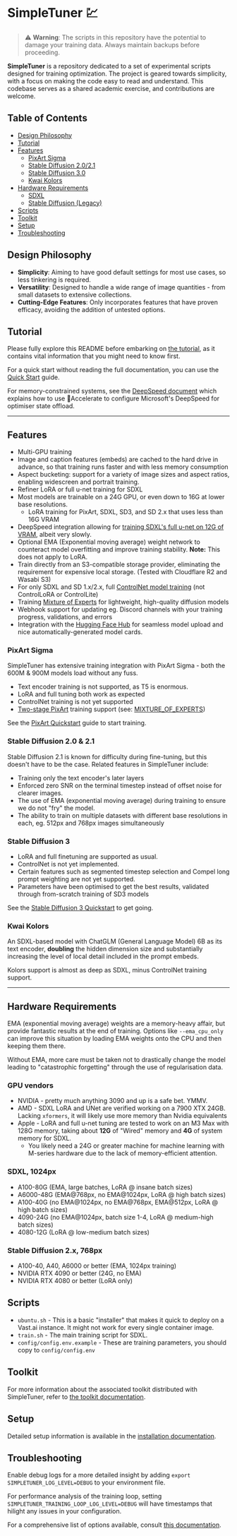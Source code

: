 # SimpleTuner 💹

> ⚠️ **Warning**: The scripts in this repository have the potential to damage your training data. Always maintain backups before proceeding.

**SimpleTuner** is a repository dedicated to a set of experimental scripts designed for training optimization. The project is geared towards simplicity, with a focus on making the code easy to read and understand. This codebase serves as a shared academic exercise, and contributions are welcome.

## Table of Contents

- [Design Philosophy](#design-philosophy)
- [Tutorial](#tutorial)
- [Features](#features)
  - [PixArt Sigma](#pixart-sigma)
  - [Stable Diffusion 2.0/2.1](#stable-diffusion-20--21)
  - [Stable Diffusion 3.0](#stable-diffusion-3)
  - [Kwai Kolors](#kwai-kolors)
- [Hardware Requirements](#hardware-requirements)
  - [SDXL](#sdxl-1024px)
  - [Stable Diffusion (Legacy)](#stable-diffusion-2x-768px)
- [Scripts](#scripts)
- [Toolkit](#toolkit)
- [Setup](#setup)
- [Troubleshooting](#troubleshooting)

## Design Philosophy

- **Simplicity**: Aiming to have good default settings for most use cases, so less tinkering is required.
- **Versatility**: Designed to handle a wide range of image quantities - from small datasets to extensive collections.
- **Cutting-Edge Features**: Only incorporates features that have proven efficacy, avoiding the addition of untested options.

## Tutorial

Please fully explore this README before embarking on [the tutorial](/TUTORIAL.md), as it contains vital information that you might need to know first.

For a quick start without reading the full documentation, you can use the [Quick Start](/documentation/QUICKSTART.md) guide.

For memory-constrained systems, see the [DeepSpeed document](/documentation/DEEPSPEED.md) which explains how to use 🤗Accelerate to configure Microsoft's DeepSpeed for optimiser state offload.

---

## Features

- Multi-GPU training
- Image and caption features (embeds) are cached to the hard drive in advance, so that training runs faster and with less memory consumption
- Aspect bucketing: support for a variety of image sizes and aspect ratios, enabling widescreen and portrait training.
- Refiner LoRA or full u-net training for SDXL
- Most models are trainable on a 24G GPU, or even down to 16G at lower base resolutions.
  - LoRA training for PixArt, SDXL, SD3, and SD 2.x that uses less than 16G VRAM
- DeepSpeed integration allowing for [training SDXL's full u-net on 12G of VRAM](/documentation/DEEPSPEED.md), albeit very slowly.
- Optional EMA (Exponential moving average) weight network to counteract model overfitting and improve training stability. **Note:** This does not apply to LoRA.
- Train directly from an S3-compatible storage provider, eliminating the requirement for expensive local storage. (Tested with Cloudflare R2 and Wasabi S3)
- For only SDXL and SD 1.x/2.x, full [ControlNet model training](/documentation/CONTROLNET.md) (not ControlLoRA or ControlLite)
- Training [Mixture of Experts](/documentation/MIXTURE_OF_EXPERTS.md) for lightweight, high-quality diffusion models
- Webhook support for updating eg. Discord channels with your training progress, validations, and errors
- Integration with the [Hugging Face Hub](https://huggingface.co) for seamless model upload and nice automatically-generated model cards.


### PixArt Sigma

SimpleTuner has extensive training integration with PixArt Sigma - both the 600M & 900M models load without any fuss.

- Text encoder training is not supported, as T5 is enormous.
- LoRA and full tuning both work as expected
- ControlNet training is not yet supported
- [Two-stage PixArt](https://huggingface.co/ptx0/pixart-900m-1024-ft-v0.7-stage1) training support (see: [MIXTURE_OF_EXPERTS](/documentation/MIXTURE_OF_EXPERTS.md))

See the [PixArt Quickstart](/documentation/quickstart/SIGMA.md) guide to start training.

### Stable Diffusion 2.0 & 2.1

Stable Diffusion 2.1 is known for difficulty during fine-tuning, but this doesn't have to be the case. Related features in SimpleTuner include:

- Training only the text encoder's later layers
- Enforced zero SNR on the terminal timestep instead of offset noise for clearer images.
- The use of EMA (exponential moving average) during training to ensure we do not "fry" the model.
- The ability to train on multiple datasets with different base resolutions in each, eg. 512px and 768px images simultaneously

### Stable Diffusion 3

- LoRA and full finetuning are supported as usual.
- ControlNet is not yet implemented.
- Certain features such as segmented timestep selection and Compel long prompt weighting are not yet supported.
- Parameters have been optimised to get the best results, validated through from-scratch training of SD3 models

See the [Stable Diffusion 3 Quickstart](/documentation/quickstart/SD3.md) to get going.

### Kwai Kolors

An SDXL-based model with ChatGLM (General Language Model) 6B as its text encoder, **doubling** the hidden dimension size and substantially increasing the level of local detail included in the prompt embeds.

Kolors support is almost as deep as SDXL, minus ControlNet training support.

---

## Hardware Requirements

EMA (exponential moving average) weights are a memory-heavy affair, but provide fantastic results at the end of training. Options like `--ema_cpu_only` can improve this situation by loading EMA weights onto the CPU and then keeping them there.

Without EMA, more care must be taken not to drastically change the model leading to "catastrophic forgetting" through the use of regularisation data.

### GPU vendors

- NVIDIA - pretty much anything 3090 and up is a safe bet. YMMV.
- AMD - SDXL LoRA and UNet are verified working on a 7900 XTX 24GB. Lacking `xformers`, it will likely use more memory than Nvidia equivalents
- Apple - LoRA and full u-net tuning are tested to work on an M3 Max with 128G memory, taking about **12G** of "Wired" memory and **4G** of system memory for SDXL.
  - You likely need a 24G or greater machine for machine learning with M-series hardware due to the lack of memory-efficient attention.

### SDXL, 1024px

- A100-80G (EMA, large batches, LoRA @ insane batch sizes)
- A6000-48G (EMA@768px, no EMA@1024px, LoRA @ high batch sizes)
- A100-40G (no EMA@1024px, no EMA@768px, EMA@512px, LoRA @ high batch sizes)
- 4090-24G (no EMA@1024px, batch size 1-4, LoRA @ medium-high batch sizes)
- 4080-12G (LoRA @ low-medium batch sizes)

### Stable Diffusion 2.x, 768px

- A100-40, A40, A6000 or better (EMA, 1024px training)
- NVIDIA RTX 4090 or better (24G, no EMA)
- NVIDIA RTX 4080 or better (LoRA only)

## Scripts

- `ubuntu.sh` - This is a basic "installer" that makes it quick to deploy on a Vast.ai instance. It might not work for every single container image.
- `train.sh` - The main training script for SDXL.
- `config/config.env.example` - These are training parameters, you should copy to `config/config.env`

## Toolkit

For more information about the associated toolkit distributed with SimpleTuner, refer to [the toolkit documentation](/toolkit/README.md).

## Setup

Detailed setup information is available in the [installation documentation](/INSTALL.md).

## Troubleshooting

Enable debug logs for a more detailed insight by adding `export SIMPLETUNER_LOG_LEVEL=DEBUG` to your environment file.

For performance analysis of the training loop, setting `SIMPLETUNER_TRAINING_LOOP_LOG_LEVEL=DEBUG` will have timestamps that hilight any issues in your configuration.

For a comprehensive list of options available, consult [this documentation](/OPTIONS.md).
